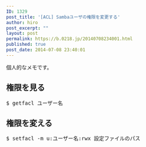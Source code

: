 ```yaml
---
ID: 1329
post_title: '[ACL] Sambaユーザの権限を変更する'
author: hiro
post_excerpt: ""
layout: post
permalink: https://b.0218.jp/20140708234001.html
published: true
post_date: 2014-07-08 23:40:01
---
```

個人的なメモです。
<!--more-->
<h2>権限を見る</h2>
<pre class="prettyprint">$ getfacl ユーザー名</pre>

<h2>権限を変える</h2>
<pre class="prettyprint">$ setfacl -m u:ユーザー名:rwx 設定ファイルのパス</pre>